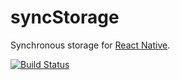 # syncStorage
Synchronous storage for [React Native](https://facebook.github.io/react-native/).

[![Build Status](https://travis-ci.org/raphaelpor/sync-storage.svg?branch=master)](https://travis-ci.org/raphaelpor/sync-storage)
